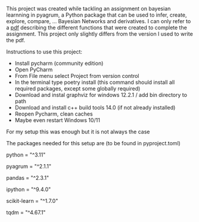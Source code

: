 This project was created while tackling an assignment on bayesian learnning in pyagrum, a Python package that can be used to infer, create, explore, compare, ... Bayesian Networks and derivatives.
I can only refer to a [pdf](https://github.com/wilfred11/agr_opdracht2/blob/master/opdracht2-brml-wvc.pdf) describing the different functions that were created to complete the assignment. This project only slightly differs from the version I used to write the pdf.

Instructions to use this project:
- Install pycharm (community edition)
- Open PyCharm
- From File menu select Project from version control
- In the terminal type poetry install (this command should install all required packages, except some globally required)
- Download and instal  graphviz for windows 12.2.1 / add  bin directory to path
- Download and install c++ build tools  14.0 (if not already installed)
- Reopen Pycharm, clean caches 
- Maybe even restart Windows 10/11

For my setup this was enough but it is not always the case

The packages needed for this setup are (to be found in pyproject.toml)

python = "^3.11"

pyagrum = "^2.1.1"

pandas = "^2.3.1"

ipython = "^9.4.0"

scikit-learn = "^1.7.0"

tqdm = "^4.67.1"
